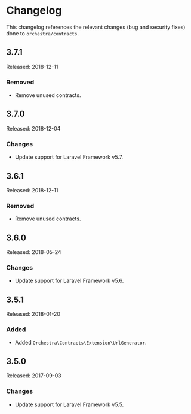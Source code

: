 # Changelog

This changelog references the relevant changes (bug and security fixes) done to `orchestra/contracts`.


## 3.7.1

Released: 2018-12-11

### Removed

* Remove unused contracts.

## 3.7.0

Released: 2018-12-04

### Changes

* Update support for Laravel Framework v5.7.

## 3.6.1

Released: 2018-12-11

### Removed

* Remove unused contracts.

## 3.6.0

Released: 2018-05-24

### Changes

* Update support for Laravel Framework v5.6.

## 3.5.1

Released: 2018-01-20

### Added

* Added `Orchestra\Contracts\Extension\UrlGenerator`.

## 3.5.0

Released: 2017-09-03

### Changes

* Update support for Laravel Framework v5.5.
